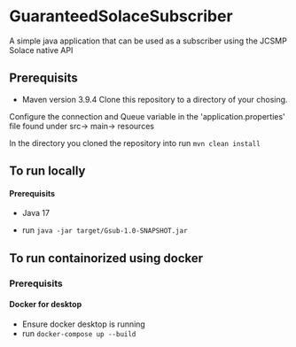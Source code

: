 # GuaranteedSolaceSubscriber
A simple java application that can be used as a subscriber using the JCSMP Solace native API 

## Prerequisits
- Maven version 3.9.4
Clone this repository to a directory of your chosing.

Configure the connection and Queue variable in the 'application.properties' file found under src-> main-> resources

In the directory you cloned the repository into run `mvn clean install`

## To run locally 
#### Prerequisits 
- Java 17

*  run `java -jar target/Gsub-1.0-SNAPSHOT.jar`

## To run containorized using docker
### Prerequisits 
#### Docker for desktop 
* Ensure docker desktop is running 
*  run `docker-compose up --build `



